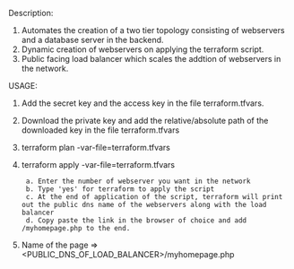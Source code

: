 Description:

1. Automates the creation of a two tier topology consisting of webservers and a database server in the backend.
2. Dynamic creation of webservers on applying the terraform script.
3. Public facing load balancer which scales the addtion of webservers in the network.



USAGE:

1. Add the secret key and the access key in the file terraform.tfvars.
2. Download the private key and add the relative/absolute path of the downloaded key in the file terraform.tfvars
3. terraform plan -var-file=terraform.tfvars
4. terraform apply -var-file=terraform.tfvars
	
		a. Enter the number of webserver you want in the network
		b. Type 'yes' for terraform to apply the script
		c. At the end of application of the script, terraform will print out the public dns name of the webservers along with the load balancer
		d. Copy paste the link in the browser of choice and add /myhomepage.php to the end. 
		
5. Name of the page => <PUBLIC_DNS_OF_LOAD_BALANCER>/myhomepage.php 